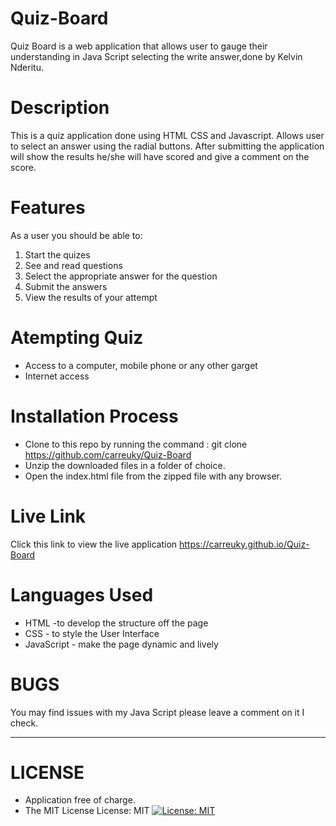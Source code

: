 # Quiz-Board

Quiz Board is a web application that allows user to gauge their understanding in Java Script  selecting the write answer,done by Kelvin Nderitu.

# Description
This is a quiz application done using HTML CSS and Javascript. Allows user to select an answer using the radial buttons. After submitting the application will show the results he/she will have scored and give a comment on the score.

# Features
As a user you should be able to:

1. Start the quizes
2. See and read questions
3. Select the appropriate answer for the       question
4. Submit the answers
5. View the results of your attempt
# Atempting Quiz
* Access to  a computer, mobile phone or any other garget
 * Internet access
# Installation Process
* Clone to this repo by running the command : git clone https://github.com/carreuky/Quiz-Board
* Unzip the downloaded files in a folder of choice.
* Open the index.html file from the zipped file with any browser.

# Live Link
Click this link to view the live application https://carreuky.github.io/Quiz-Board
# Languages Used
* HTML -to develop the structure off the page
* CSS - to style the User Interface
* JavaScript - make the page dynamic and lively
# BUGS
You may find issues with my Java Script please leave a comment on it I check.

*****
# LICENSE
* Application free of charge.
* The MIT License
License: MIT
[![License: MIT](https://img.shields.io/badge/License-MIT-yellow.svg)](https://opensource.org/licenses/MIT)

